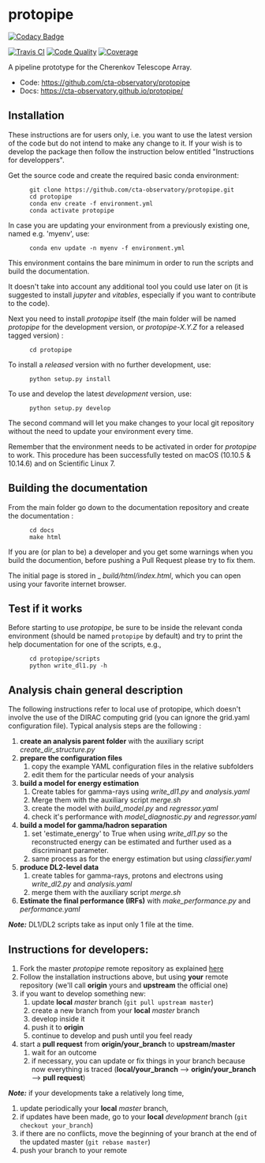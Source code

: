protopipe
=========

[![Codacy Badge](https://api.codacy.com/project/badge/Grade/232c0f37df78416eaba6a3f5e90dc268)](https://app.codacy.com/gh/cta-observatory/protopipe?utm_source=github.com&utm_medium=referral&utm_content=cta-observatory/protopipe&utm_campaign=Badge_Grade_Dashboard)

[![Travis CI][image1]][hyperlink1]
[![Code Quality][image2]][hyperlink2]
[![Coverage][image3]][hyperlink3]
<!---[![Zenodo][image4]][hyperlink4]--->

[hyperlink1]: https://travis-ci.org/cta-observatory/protopipe
[image1]: https://travis-ci.org/cta-observatory/protopipe.svg?branch=master
[hyperlink2]: https://app.codacy.com/manual/HealthyPear/protopipe/dashboard
[image2]: https://api.codacy.com/project/badge/Grade/32f2fb2df3154fa1838c765d4f9110ba
[hyperlink3]: https://codecov.io/gh/cta-observatory/protopipe
[image3]: https://codecov.io/gh/cta-observatory/protopipe/branch/master/graph/badge.svg
<!---
[hyperlink4]: https://travis-ci.org/cta-observatory/protopipe
[image4]: https://travis-ci.org/cta-observatory/protopipe.svg?branch=master
--->

A pipeline prototype for the Cherenkov Telescope Array.

* Code: https://github.com/cta-observatory/protopipe
* Docs: https://cta-observatory.github.io/protopipe/

Installation
------------

These instructions are for users only, i.e. you want to use the latest version of the code but do not intend to make any change to it. If your wish is to develop the package then follow the instruction below entitled "Instructions for developpers".

Get the source code and create the required basic conda environment:

          git clone https://github.com/cta-observatory/protopipe.git
          cd protopipe
          conda env create -f environment.yml
          conda activate protopipe

In case you are updating your environment from a previously existing one, named e.g. 'myenv', use:

          conda env update -n myenv -f environment.yml

This environment contains the bare minimum in order to run the scripts and build the documentation.

It doesn't take into account any additional tool you could use later on (it is suggested to install _jupyter_ and _vitables_, especially if you want to contribute to the code).

Next you need to install _protopipe_ itself (the main folder will be named _protopipe_ for the development version, or _protopipe-X.Y.Z_ for a released tagged version) :

          cd protopipe

To install a _released_ version with no further development, use:

          python setup.py install

To use and develop the latest _development_ version, use:

          python setup.py develop

The second command will let you make changes to your local git repository without the need to update your environment every time.

Remember that the environment needs to be activated in order for _protopipe_ to work.
This procedure has been successfully tested on macOS (10.10.5 & 10.14.6) and on Scientific Linux 7.

Building the documentation
--------------------------

From the main folder go down to the documentation repository and create the documentation :

          cd docs
          make html

If you are (or plan to be) a developer and you get some warnings when you build the documention, before pushing a Pull Request please try to fix them.

The initial page is stored in _ _build/html/index.html_, which you can open using your favorite internet browser.

Test if it works
-----------------
Before starting to use _protopipe_, be sure to be inside the relevant conda environment (should be named `protopipe` by default) and try to print the help documentation for one of the scripts, e.g.,

          cd protopipe/scripts
          python write_dl1.py -h


Analysis chain general description
----------------------------------
The following instructions refer to local use of protopipe, which doesn't involve the use of the DIRAC computing grid (you can ignore the grid.yaml configuration file).
Typical analysis steps are the following :

1. **create an analysis parent folder** with the auxiliary script _create_dir_structure.py_
2. **prepare the configuration files**
    1. copy the example YAML configuration files in the relative subfolders
    2. edit them for the particular needs of your analysis
3. **build a model for energy estimation**
    1. Create tables for gamma-rays using _write_dl1.py_ and _analysis.yaml_
    2. Merge them with the auxiliary script _merge.sh_
    3. create the model with _build_model.py_ and _regressor.yaml_
    4. check it's performance with _model_diagnostic.py_ and _regressor.yaml_
4. **build a model for gamma/hadron separation**
    1. set 'estimate_energy' to True when using _write_dl1.py_ so the reconstructed energy can be estimated and further used as a discriminant parameter.
    2. same process as for the energy estimation but using _classifier.yaml_
5. **produce DL2-level data**
    1. create tables for gamma-rays, protons and electrons using _write_dl2.py_ and _analysis.yaml_
    2. merge them with the auxiliary script _merge.sh_
6. **Estimate the final performance (IRFs)** with _make_performance.py_ and _performance.yaml_

_**Note:**_ DL1/DL2 scripts take as input only 1 file at the time.

Instructions for developers:
----------------------------

1. Fork the master _protopipe_ remote repository as explained [here](https://help.github.com/en/articles/fork-a-repo)
2. Follow the installation instructions above, but using __your__ remote repository (we'll call __origin__ yours and __upstream__ the official one)
3. if you want to develop something new:
    1. update __local__ _master_ branch (`git pull upstream master`)
    3. create a new branch from your __local__ _master_ branch
    4. develop inside it
    5. push it to __origin__
    6. continue to develop and push until you feel ready
4. start a __pull request__ from __origin/your_branch__ to __upstream/master__
    1. wait for an outcome
    2. if necessary, you can update or fix things in your branch because now everything is traced (__local/your_branch__ --> __origin/your_branch__ --> __pull request__)

_**Note:**_ if your developments take a relatively long time,

1. update periodically your __local__ _master_ branch,
2. if updates have been made, go to your __local__ _development_ branch (`git checkout your_branch`)
3. if there are no conflicts, move the beginning of your branch at the end of the updated master (`git rebase master`)
4. push your branch to your remote
